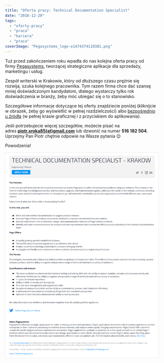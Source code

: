 ```yaml
---
title: "Oferta pracy: Technical Documentation Specialist"
date: "2016-12-20"
tags:
  - "oferty-pracy"
  - "praca"
  - "kariera"
  - "praca"
coverImage: "Pegasystems_logo-e1474374110381.png"
---
```


Tuż przed zakończeniem roku wpadła do nas kolejna oferta pracy od
firmy [Pegasystems](https://www.pega.com/), tworzącej strategiczne aplikacje dla
sprzedaży, marketingu i usług.

Zespół writerski w Krakowie, który od dłuższego czasu prężnie się rozwija, szuka
kolejnego pracownika. Tym razem firma chce dać szansę mniej doświadczonym
kandydatom, dlatego wystarczy tylko rok doświadczenia w branży, żeby móc ubiegać
się o to stanowisko.

Szczegółowe informacje dotyczące tej oferty znajdziecie poniżej (kliknijcie w
obrazek, żeby go wyświetlić w pełnej rozdzielczości) albo
[bezpośrednio u źródła](https://www.pega.com/about/careers/engineering/technical-documentation-specialist-krakow)
(w pełnej krasie graficznej i z przyciskiem do aplikowania).

Jeśli potrzebujecie więcej szczegółów, możecie pisać na
adres **[piotr.sroka85(at)gmail.com](mailto:piotr.sroka85@gmail.com)** lub
dzwonić na numer **516 182 504**. Uprzejmy Pan Piotr chętnie odpowie na Wasze
pytania 😉

Powodzenia!

[![pega_tech_doc_spec](images/pega_tech_doc_spec.png)](http://techwriter.pl/wp-content/uploads/2016/12/pega_tech_doc_spec.png)
